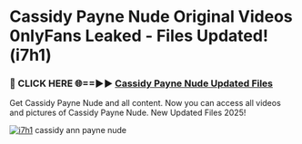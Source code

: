 # Cassidy Payne Nude Original Videos 0nlyFans Leaked - Files Updated! (i7h1)

<h3>🔴 CLICK HERE 🌐==►► <a href="https://tinyurl.com/5h6xmrr3" rel="nofollow">Cassidy Payne Nude Updated Files</a></h3>

Get Cassidy Payne Nude and all content. Now you can access all videos and pictures of Cassidy Payne Nude. New Updated Files 2025!

[![i7h1](https://i.imgur.com/KVD873Z.gif)](https://tinyurl.com/5h6xmrr3)
cassidy ann payne nude